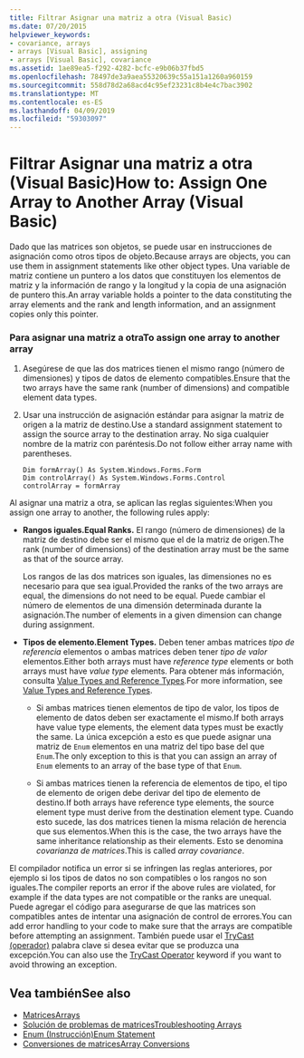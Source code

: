 ```yaml
---
title: Filtrar Asignar una matriz a otra (Visual Basic)
ms.date: 07/20/2015
helpviewer_keywords:
- covariance, arrays
- arrays [Visual Basic], assigning
- arrays [Visual Basic], covariance
ms.assetid: 1ae89ea5-f292-4282-bcfc-e9b06b37fbd5
ms.openlocfilehash: 78497de3a9aea55320639c55a151a1260a960159
ms.sourcegitcommit: 558d78d2a68acd4c95ef23231c8b4e4c7bac3902
ms.translationtype: MT
ms.contentlocale: es-ES
ms.lasthandoff: 04/09/2019
ms.locfileid: "59303097"
---
```

# <a name="how-to-assign-one-array-to-another-array-visual-basic"></a><span data-ttu-id="adf21-102">Filtrar Asignar una matriz a otra (Visual Basic)</span><span class="sxs-lookup"><span data-stu-id="adf21-102">How to: Assign One Array to Another Array (Visual Basic)</span></span>
<span data-ttu-id="adf21-103">Dado que las matrices son objetos, se puede usar en instrucciones de asignación como otros tipos de objeto.</span><span class="sxs-lookup"><span data-stu-id="adf21-103">Because arrays are objects, you can use them in assignment statements like other object types.</span></span> <span data-ttu-id="adf21-104">Una variable de matriz contiene un puntero a los datos que constituyen los elementos de matriz y la información de rango y la longitud y la copia de una asignación de puntero this.</span><span class="sxs-lookup"><span data-stu-id="adf21-104">An array variable holds a pointer to the data constituting the array elements and the rank and length information, and an assignment copies only this pointer.</span></span>  
  
### <a name="to-assign-one-array-to-another-array"></a><span data-ttu-id="adf21-105">Para asignar una matriz a otra</span><span class="sxs-lookup"><span data-stu-id="adf21-105">To assign one array to another array</span></span>  
  
1. <span data-ttu-id="adf21-106">Asegúrese de que las dos matrices tienen el mismo rango (número de dimensiones) y tipos de datos de elemento compatibles.</span><span class="sxs-lookup"><span data-stu-id="adf21-106">Ensure that the two arrays have the same rank (number of dimensions) and compatible element data types.</span></span>  
  
2. <span data-ttu-id="adf21-107">Usar una instrucción de asignación estándar para asignar la matriz de origen a la matriz de destino.</span><span class="sxs-lookup"><span data-stu-id="adf21-107">Use a standard assignment statement to assign the source array to the destination array.</span></span> <span data-ttu-id="adf21-108">No siga cualquier nombre de la matriz con paréntesis.</span><span class="sxs-lookup"><span data-stu-id="adf21-108">Do not follow either array name with parentheses.</span></span>  
  
    ```  
    Dim formArray() As System.Windows.Forms.Form  
    Dim controlArray() As System.Windows.Forms.Control  
    controlArray = formArray  
    ```  
  
 <span data-ttu-id="adf21-109">Al asignar una matriz a otra, se aplican las reglas siguientes:</span><span class="sxs-lookup"><span data-stu-id="adf21-109">When you assign one array to another, the following rules apply:</span></span>  
  
-   **<span data-ttu-id="adf21-110">Rangos iguales.</span><span class="sxs-lookup"><span data-stu-id="adf21-110">Equal Ranks.</span></span>** <span data-ttu-id="adf21-111">El rango (número de dimensiones) de la matriz de destino debe ser el mismo que el de la matriz de origen.</span><span class="sxs-lookup"><span data-stu-id="adf21-111">The rank (number of dimensions) of the destination array must be the same as that of the source array.</span></span>  
  
     <span data-ttu-id="adf21-112">Los rangos de las dos matrices son iguales, las dimensiones no es necesario para que sea igual.</span><span class="sxs-lookup"><span data-stu-id="adf21-112">Provided the ranks of the two arrays are equal, the dimensions do not need to be equal.</span></span> <span data-ttu-id="adf21-113">Puede cambiar el número de elementos de una dimensión determinada durante la asignación.</span><span class="sxs-lookup"><span data-stu-id="adf21-113">The number of elements in a given dimension can change during assignment.</span></span>  
  
-   **<span data-ttu-id="adf21-114">Tipos de elemento.</span><span class="sxs-lookup"><span data-stu-id="adf21-114">Element Types.</span></span>** <span data-ttu-id="adf21-115">Deben tener ambas matrices *tipo de referencia* elementos o ambas matrices deben tener *tipo de valor* elementos.</span><span class="sxs-lookup"><span data-stu-id="adf21-115">Either both arrays must have *reference type* elements or both arrays must have *value type* elements.</span></span> <span data-ttu-id="adf21-116">Para obtener más información, consulta [Value Types and Reference Types](../../../../visual-basic/programming-guide/language-features/data-types/value-types-and-reference-types.md).</span><span class="sxs-lookup"><span data-stu-id="adf21-116">For more information, see [Value Types and Reference Types](../../../../visual-basic/programming-guide/language-features/data-types/value-types-and-reference-types.md).</span></span>  
  
    -   <span data-ttu-id="adf21-117">Si ambas matrices tienen elementos de tipo de valor, los tipos de elemento de datos deben ser exactamente el mismo.</span><span class="sxs-lookup"><span data-stu-id="adf21-117">If both arrays have value type elements, the element data types must be exactly the same.</span></span> <span data-ttu-id="adf21-118">La única excepción a esto es que puede asignar una matriz de `Enum` elementos en una matriz del tipo base del que `Enum`.</span><span class="sxs-lookup"><span data-stu-id="adf21-118">The only exception to this is that you can assign an array of `Enum` elements to an array of the base type of that `Enum`.</span></span>  
  
    -   <span data-ttu-id="adf21-119">Si ambas matrices tienen la referencia de elementos de tipo, el tipo de elemento de origen debe derivar del tipo de elemento de destino.</span><span class="sxs-lookup"><span data-stu-id="adf21-119">If both arrays have reference type elements, the source element type must derive from the destination element type.</span></span> <span data-ttu-id="adf21-120">Cuando esto sucede, las dos matrices tienen la misma relación de herencia que sus elementos.</span><span class="sxs-lookup"><span data-stu-id="adf21-120">When this is the case, the two arrays have the same inheritance relationship as their elements.</span></span> <span data-ttu-id="adf21-121">Esto se denomina *covarianza de matrices*.</span><span class="sxs-lookup"><span data-stu-id="adf21-121">This is called *array covariance*.</span></span>  
  
 <span data-ttu-id="adf21-122">El compilador notifica un error si se infringen las reglas anteriores, por ejemplo si los tipos de datos no son compatibles o los rangos no son iguales.</span><span class="sxs-lookup"><span data-stu-id="adf21-122">The compiler reports an error if the above rules are violated, for example if the data types are not compatible or the ranks are unequal.</span></span> <span data-ttu-id="adf21-123">Puede agregar el código para asegurarse de que las matrices son compatibles antes de intentar una asignación de control de errores.</span><span class="sxs-lookup"><span data-stu-id="adf21-123">You can add error handling to your code to make sure that the arrays are compatible before attempting an assignment.</span></span> <span data-ttu-id="adf21-124">También puede usar el [TryCast (operador)](../../../../visual-basic/language-reference/operators/trycast-operator.md) palabra clave si desea evitar que se produzca una excepción.</span><span class="sxs-lookup"><span data-stu-id="adf21-124">You can also use the [TryCast Operator](../../../../visual-basic/language-reference/operators/trycast-operator.md) keyword if you want to avoid throwing an exception.</span></span>  
  
## <a name="see-also"></a><span data-ttu-id="adf21-125">Vea también</span><span class="sxs-lookup"><span data-stu-id="adf21-125">See also</span></span>

- [<span data-ttu-id="adf21-126">Matrices</span><span class="sxs-lookup"><span data-stu-id="adf21-126">Arrays</span></span>](../../../../visual-basic/programming-guide/language-features/arrays/index.md)
- [<span data-ttu-id="adf21-127">Solución de problemas de matrices</span><span class="sxs-lookup"><span data-stu-id="adf21-127">Troubleshooting Arrays</span></span>](../../../../visual-basic/programming-guide/language-features/arrays/troubleshooting-arrays.md)
- [<span data-ttu-id="adf21-128">Enum (Instrucción)</span><span class="sxs-lookup"><span data-stu-id="adf21-128">Enum Statement</span></span>](../../../../visual-basic/language-reference/statements/enum-statement.md)
- [<span data-ttu-id="adf21-129">Conversiones de matrices</span><span class="sxs-lookup"><span data-stu-id="adf21-129">Array Conversions</span></span>](../../../../visual-basic/programming-guide/language-features/data-types/array-conversions.md)

